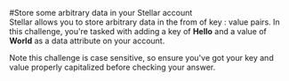 #Store some arbitrary data in your Stellar account  
Stellar allows you to store arbitrary data in the from of key : value pairs. In this challenge, you're tasked with adding a key of **Hello** and a value of **World** as a data attribute on your account.

Note this challenge is case sensitive, so ensure you've got your key and value properly capitalized before checking your answer.
